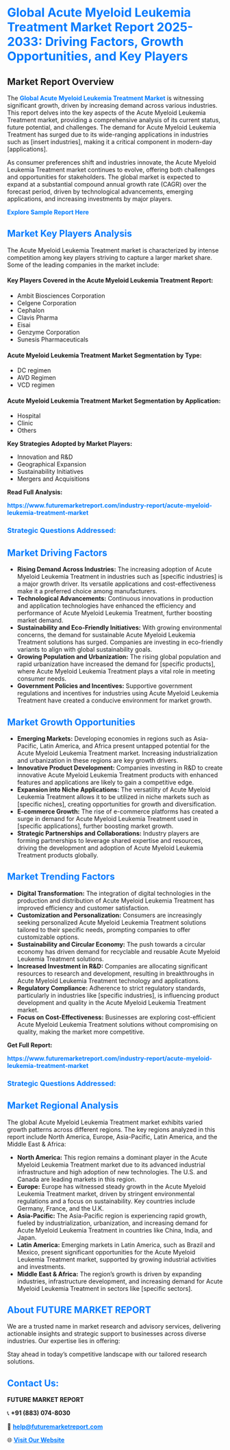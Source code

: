 <h1 style="color: #007BFF;">Global Acute Myeloid Leukemia Treatment Market Report 2025-2033: Driving Factors, Growth Opportunities, and Key Players</h1>

<section id="overview">
<h2>Market Report Overview</h2>
<p>The <a href="https://www.futuremarketreport.com/industry-report/acute-myeloid-leukemia-treatment-market" style="color: #007BFF; text-decoration: none;"><strong>Global Acute Myeloid Leukemia Treatment Market</strong></a> is witnessing significant growth, driven by increasing demand across various industries. This report delves into the key aspects of the Acute Myeloid Leukemia Treatment market, providing a comprehensive analysis of its current status, future potential, and challenges. The demand for Acute Myeloid Leukemia Treatment has surged due to its wide-ranging applications in industries such as [insert industries], making it a critical component in modern-day [applications].</p>
<p>As consumer preferences shift and industries innovate, the Acute Myeloid Leukemia Treatment market continues to evolve, offering both challenges and opportunities for stakeholders. The global market is expected to expand at a substantial compound annual growth rate (CAGR) over the forecast period, driven by technological advancements, emerging applications, and increasing investments by major players.</p>
</section>

<section id="overview">
<p><a href="https://www.futuremarketreport.com/request-sample/reportId=48823" style="color: #007BFF; text-decoration: none;"><strong>Explore Sample Report Here</strong></a></p>
</section>

<section id="key-players">
<h2 style="color: #007BFF;">Market Key Players Analysis</h2>
<p>The Acute Myeloid Leukemia Treatment market is characterized by intense competition among key players striving to capture a larger market share. Some of the leading companies in the market include:</p>
<h4>Key Players Covered in the Acute Myeloid Leukemia Treatment Report:</h4>
<ul><li>Ambit Biosciences Corporation</li><li>Celgene Corporation</li><li>Cephalon</li><li>Clavis Pharma</li><li>Eisai</li><li>Genzyme Corporation</li><li>Sunesis Pharmaceuticals</li></ul>
<h4>Acute Myeloid Leukemia Treatment Market Segmentation by Type:</h4>
<ul><li>DC regimen</li><li>AVD Regimen</li><li>VCD regimen</li></ul>

<h4>Acute Myeloid Leukemia Treatment Market Segmentation by Application:</h4>
<ul><li>Hospital</li><li>Clinic</li><li>Others</li></ul>
<p><strong>Key Strategies Adopted by Market Players:</strong></p>
<ul>
<li>Innovation and R&D</li>
<li>Geographical Expansion</li>
<li>Sustainability Initiatives</li>
<li>Mergers and Acquisitions</li>
</ul>
</section>

<section>
<p><strong>Read Full Analysis: </strong></p><a href="https://www.futuremarketreport.com/industry-report/acute-myeloid-leukemia-treatment-market" style="color: #007BFF; text-decoration: none;"><strong>https://www.futuremarketreport.com/industry-report/acute-myeloid-leukemia-treatment-market</strong></a>
<h3 style="color: #007BFF;">Strategic Questions Addressed:</h3>
</section>

<section id="driving-factors">
<h2 style="color: #007BFF;">Market Driving Factors</h2>
<ul>
<li><strong>Rising Demand Across Industries:</strong> The increasing adoption of Acute Myeloid Leukemia Treatment in industries such as [specific industries] is a major growth driver. Its versatile applications and cost-effectiveness make it a preferred choice among manufacturers.</li>
<li><strong>Technological Advancements:</strong> Continuous innovations in production and application technologies have enhanced the efficiency and performance of Acute Myeloid Leukemia Treatment, further boosting market demand.</li>
<li><strong>Sustainability and Eco-Friendly Initiatives:</strong> With growing environmental concerns, the demand for sustainable Acute Myeloid Leukemia Treatment solutions has surged. Companies are investing in eco-friendly variants to align with global sustainability goals.</li>
<li><strong>Growing Population and Urbanization:</strong> The rising global population and rapid urbanization have increased the demand for [specific products], where Acute Myeloid Leukemia Treatment plays a vital role in meeting consumer needs.</li>
<li><strong>Government Policies and Incentives:</strong> Supportive government regulations and incentives for industries using Acute Myeloid Leukemia Treatment have created a conducive environment for market growth.</li>
</ul>
</section>

<section id="growth-opportunities">
<h2 style="color: #007BFF;">Market Growth Opportunities</h2>
<ul>
<li><strong>Emerging Markets:</strong> Developing economies in regions such as Asia-Pacific, Latin America, and Africa present untapped potential for the Acute Myeloid Leukemia Treatment market. Increasing industrialization and urbanization in these regions are key growth drivers.</li>
<li><strong>Innovative Product Development:</strong> Companies investing in R&D to create innovative Acute Myeloid Leukemia Treatment products with enhanced features and applications are likely to gain a competitive edge.</li>
<li><strong>Expansion into Niche Applications:</strong> The versatility of Acute Myeloid Leukemia Treatment allows it to be utilized in niche markets such as [specific niches], creating opportunities for growth and diversification.</li>
<li><strong>E-commerce Growth:</strong> The rise of e-commerce platforms has created a surge in demand for Acute Myeloid Leukemia Treatment used in [specific applications], further boosting market growth.</li>
<li><strong>Strategic Partnerships and Collaborations:</strong> Industry players are forming partnerships to leverage shared expertise and resources, driving the development and adoption of Acute Myeloid Leukemia Treatment products globally.</li>
</ul>
</section>

<section id="trending-factors">
<h2 style="color: #007BFF;">Market Trending Factors</h2>
<ul>
<li><strong>Digital Transformation:</strong> The integration of digital technologies in the production and distribution of Acute Myeloid Leukemia Treatment has improved efficiency and customer satisfaction.</li>
<li><strong>Customization and Personalization:</strong> Consumers are increasingly seeking personalized Acute Myeloid Leukemia Treatment solutions tailored to their specific needs, prompting companies to offer customizable options.</li>
<li><strong>Sustainability and Circular Economy:</strong> The push towards a circular economy has driven demand for recyclable and reusable Acute Myeloid Leukemia Treatment solutions.</li>
<li><strong>Increased Investment in R&D:</strong> Companies are allocating significant resources to research and development, resulting in breakthroughs in Acute Myeloid Leukemia Treatment technology and applications.</li>
<li><strong>Regulatory Compliance:</strong> Adherence to strict regulatory standards, particularly in industries like [specific industries], is influencing product development and quality in the Acute Myeloid Leukemia Treatment market.</li>
<li><strong>Focus on Cost-Effectiveness:</strong> Businesses are exploring cost-efficient Acute Myeloid Leukemia Treatment solutions without compromising on quality, making the market more competitive.</li>
</ul>
</section>

<section>
<p><strong>Get Full Report: </strong></p><a href="https://www.futuremarketreport.com/industry-report/acute-myeloid-leukemia-treatment-market" style="color: #007BFF; text-decoration: none;"><strong>https://www.futuremarketreport.com/industry-report/acute-myeloid-leukemia-treatment-market</strong></a>
<h3 style="color: #007BFF;">Strategic Questions Addressed:</h3>
</section>


<section id="regional-analysis">
<h2 style="color: #007BFF;">Market Regional Analysis</h2>
<p>The global Acute Myeloid Leukemia Treatment market exhibits varied growth patterns across different regions. The key regions analyzed in this report include North America, Europe, Asia-Pacific, Latin America, and the Middle East & Africa:</p>
<ul>
<li><strong>North America:</strong> This region remains a dominant player in the Acute Myeloid Leukemia Treatment market due to its advanced industrial infrastructure and high adoption of new technologies. The U.S. and Canada are leading markets in this region.</li>
<li><strong>Europe:</strong> Europe has witnessed steady growth in the Acute Myeloid Leukemia Treatment market, driven by stringent environmental regulations and a focus on sustainability. Key countries include Germany, France, and the U.K.</li>
<li><strong>Asia-Pacific:</strong> The Asia-Pacific region is experiencing rapid growth, fueled by industrialization, urbanization, and increasing demand for Acute Myeloid Leukemia Treatment in countries like China, India, and Japan.</li>
<li><strong>Latin America:</strong> Emerging markets in Latin America, such as Brazil and Mexico, present significant opportunities for the Acute Myeloid Leukemia Treatment market, supported by growing industrial activities and investments.</li>
<li><strong>Middle East & Africa:</strong> The region’s growth is driven by expanding industries, infrastructure development, and increasing demand for Acute Myeloid Leukemia Treatment in sectors like [specific sectors].</li>
</ul>
</section>

<footer>
<h2 style="color: #007BFF;">About FUTURE MARKET REPORT</h2>
<p>We are a trusted name in market research and advisory services, delivering actionable insights and strategic support to businesses across diverse industries. Our expertise lies in offering:</p>

<p>Stay ahead in today’s competitive landscape with our tailored research solutions.</p>

<h2 style="color: #007BFF;">Contact Us:</h2>
<p><strong>FUTURE MARKET REPORT</strong></p>
<p>📞 <strong>+91 (883) 074-8030</strong></p>
<p>📧 <strong><a href="mailto:help@futuremarketreport.com" style="color: #007BFF;">help@futuremarketreport.com</a></strong></p>
<p>🌐 <strong><a href="https://www.futuremarketreport.com/" style="color: #007BFF;">Visit Our Website</a></strong></p>
</footer>